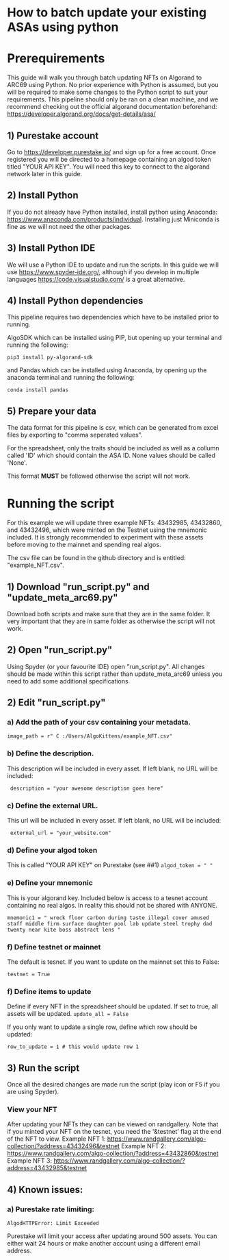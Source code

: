 
# How to batch update your existing ASAs using python

# Prerequirements
This guide will walk you through batch updating NFTs on Algorand to ARC69 using Python. No prior experience with Python is assumed, but you will be required to make some changes to the Python script to suit your requirements.
This pipeline should only be ran on a clean machine, and we recommend checking out the official algorand documentation beforehand: https://developer.algorand.org/docs/get-details/asa/

## 1) Purestake account

Go to https://developer.purestake.io/ and sign up for a free account. Once registered you will be directed to a homepage containing an algod token titled "YOUR API KEY".
You will need this key to connect to the algorand network later in this guide.

## 2) Install Python

If you do not already have Python installed, install python using Anaconda: https://www.anaconda.com/products/individual. Installing just Miniconda is fine as we will not need the other packages.


## 3) Install Python IDE
We will use a Python IDE to update and run the scripts. In this guide we will use https://www.spyder-ide.org/, although if you develop in multiple languages https://code.visualstudio.com/ is a great alternative. 

## 4) Install Python dependencies

This pipeline requires two dependencies which have to be installed prior to running.

AlgoSDK which can be installed using PIP, but opening up your terminal and running the following:

```pip3 install py-algorand-sdk```

and Pandas which can be installed using Anaconda, by opening up the anaconda terminal and running the following:

```conda install pandas```


## 5) Prepare your data

The data format for this pipeline is csv, which can be generated from excel files by exporting to "comma seperated values".

For the spreadsheet, only the traits should be included as well as a collumn called 'ID' which should contain the ASA ID. None values should be called 'None'.

This format **MUST** be followed otherwise the script will not work. 


# Running the script

For this example we will update three example NFTs: 43432985, 43432860, and 43432496, which were minted on the Testnet using the mnemonic included. It is strongly recommended to experiment with these assets before moving to the mainnet and spending real algos.

The csv file can be found in the github directory and is entitled: "example_NFT.csv".

## 1) Download "run_script.py" and "update_meta_arc69.py"

Download both scripts and make sure that they are in the same folder. It very important that they are in same folder as otherwise the script will not work.

## 2) Open "run_script.py"

Using Spyder (or your favourite IDE) open "run_script.py". All changes should be made within this script rather than update_meta_arc69 unless you need to add some additional specifications

## 2) Edit "run_script.py"

### a) Add the path of your csv containing your metadata.

``` image_path = r" C :/Users/AlgoKittens/example_NFT.csv" ```

### b) Define the description.
This description will be included in every asset. If left blank, no URL will be included:

``` description = "your awesome description goes here"```

### c) Define the external URL.
This url will be included in every asset. If left blank, no URL will be included:

``` external_url = "your_website.com"```


### d) Define your algod token
This is called "YOUR API KEY" on Purestake (see ##1)
``` algod_token = " " ```


### e) Define your mnemonic 
This is your algorand key. Included below is access to a tesnet account containing no real algos. In reality this should not be shared with ANYONE.

```mnemonic1 = " wreck floor carbon during taste illegal cover amused staff middle firm surface daughter pool lab update steel trophy dad twenty near kite boss abstract lens " ```

### f) Define testnet or mainnet
The default is tesnet. If you want to update on the mainnet set this to False:

```testnet = True```


### f) Define items to update

Define if every NFT in the spreadsheet should be updated. If set to true, all assets will be updated.
```update_all = False```

If you only want to update a single row, define which row should be updated:

```row_to_update = 1 # this would update row 1```


## 3) Run the script

Once all the desired changes are made run the script (play icon or F5 if you are using Spyder).


### View your NFT

After updating your NFTs they can can be viewed on randgallery. Note that if you minted your NFT on the tesnet, you need the '&testnet’ flag at the end of the NFT to view.
Example NFT 1:
https://www.randgallery.com/algo-collection/?address=43432496&testnet
Example NFT 2:
https://www.randgallery.com/algo-collection/?address=43432860&testnet
Example NFT 3:
https://www.randgallery.com/algo-collection/?address=43432985&testnet



## 4) Known issues:


### a) Purestake rate limiting:

```AlgodHTTPError: Limit Exceeded```

Purestake will limit your access after updating around 500 assets. You can either wait 24 hours or make another account using a different email address.



